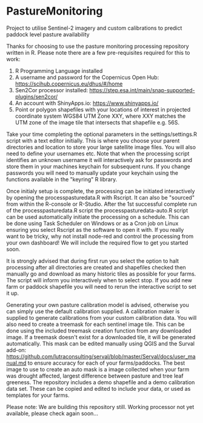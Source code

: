 # PastureMonitoring
Project to utilise Sentinel-2 imagery and custom calibrations to predict paddock level pasture availability

Thanks for choosing to use the pasture monitoring processing repository written in R.  Please note there are a few pre-requisites required for this to work:  

1. R Programming Language installed
2. A username and password for the Copernicus Open Hub: https://scihub.copernicus.eu/dhus/#/home
3. Sen2Cor processor installed: https://step.esa.int/main/snap-supported-plugins/sen2cor/
4. An account with ShinyApps.io: https://www.shinyapps.io/
5. Point or polygon shapefiles with your locations of interest in projected coordinate system WGS84 UTM Zone XXY, where XXY matches the UTM zone of the image tile that intersects that shapefile e.g. 56S.

Take your time completing the optional parameters in the settings/settings.R script with a text editor initially.  This is where you choose your parent directories and location to store your large satellite image files. You will also need to define your usernames etc. Note that when the processing script identifies an unknown username it will interactively ask for passwords and store them in your machines keychain for subsequent runs. If you change passwords you will need to manually update your keychain using the functions available in the "keyring" R library. 

Once initialy setup is complete, the processing can be initiated interactively by opening the processpasturedata.R with Rscript.  It can also be "sourced" from within the R-console or R-Studio.  After the 1st successful complete run of the processpasturedata.R script the processpasturedata-auto.R script can be used automatically initiate the processing on a schedule.  This can be done using Task Scheduler on Windows or as a Cron job on Linux ensuring you select Rscript as the software to open it with.  If you really want to be tricky, why not install node-red and control the processing from your own dashboard! We will include the required flow to get you started soon. 

It is strongly advised that during first run you select the option to halt processing after all directories are created and shapefiles checked then manually go and download as many historic tiles as possible for your farms.  The script will inform you interactively when to select stop.  If you add new farm or paddock shapefile you will need to rerun the interactive script to set it up.   

Generating your own pasture calibration model is advised, otherwise you can simply use the default calibration supplied.  A calibration maker is supplied to generate calibrations from your custom calibration data.  You will also need to create a treemask for each sentinel image tile.  This can be done using the included treemask creation function from any downloaded image. If a treemask doesn't exist for a downloaded tile, it will be generated automatically. This mask can be edited manually using QGIS and the Surval add-on: https://github.com/lutraconsulting/serval/blob/master/Serval/docs/user_manual.md to ensure accuracy for each of your farms/paddocks. The best image to use to create an auto mask is a image collected when your farm was drought affected, largest difference between pasture and tree leaf greeness. The repository includes a demo shapefile and a demo calibration data set.  These can be copied and edited to include your data, or used as templates for your farms.   

Please note: We are building this repository still.  Working processor not yet available, please check again soon...

